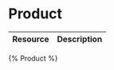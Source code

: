 <!--
@title Product
@author Moltin Ltd
@description Product end-points
-->

# Product
Resource | Description
---------|------------
{% Product %}